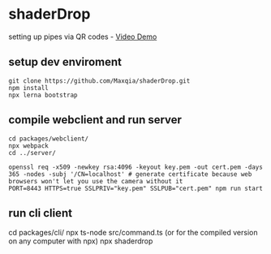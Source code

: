 # shaderDrop
setting up pipes via QR codes -
[Video Demo](https://www.youtube.com/watch?v=ysDmQjFNMt0)


## setup dev enviroment
    git clone https://github.com/Maxqia/shaderDrop.git
    npm install
    npx lerna bootstrap

## compile webclient and run server
    cd packages/webclient/
    npx webpack
    cd ../server/

    openssl req -x509 -newkey rsa:4096 -keyout key.pem -out cert.pem -days 365 -nodes -subj '/CN=localhost' # generate certificate because web browsers won't let you use the camera without it
    PORT=8443 HTTPS=true SSLPRIV="key.pem" SSLPUB="cert.pem" npm run start
    
## run cli client
   cd packages/cli/
   npx ts-node src/command.ts
   (or for the compiled version on any computer with npx)
   npx shaderdrop

